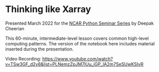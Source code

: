 # Thinking like Xarray

Presented March 2022 for the [NCAR Python Seminar Series](https://ncar.github.io/esds/posts/2022/Thinking-with-Xarray/) by Deepak Cheerian

This 60-minute, intermediate-level lesson covers common high-level computing patterns. The version of the notebook here includes material inserted during the presentation.

Video Recording:
https://www.youtube.com/watch?v=TSw3GF_d2y8&list=PLNemzZpJM7lUu_iGP_lA2m7SeSUwKSIvR
